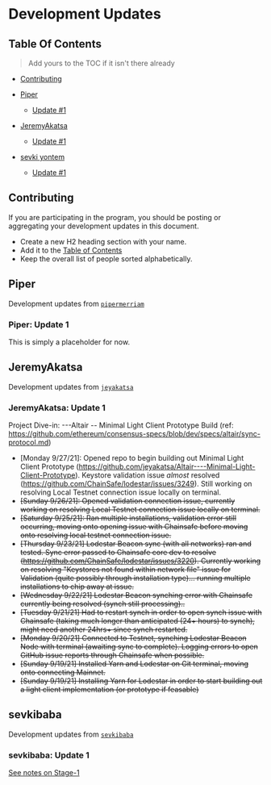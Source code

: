 # Development Updates

## Table Of Contents

> Add yours to the TOC if it isn't there already

- [Contributing](#contributing)
- [Piper](#piper)
    - [Update #1](#piper-update-1)

- [JeremyAkatsa](#jeremyakatsa)
    - [Update #1](#jeremyakatsa-update-1)

- [sevki yontem](#sevkibaba)
    - [Update #1](#sevkibaba-update-1)


## Contributing

If you are participating in the program, you should be posting or aggregating
your development updates in this document.

- Create a new H2 heading section with your name.
- Add it to the [Table of Contents](#table-of-contents)
- Keep the overall list of people sorted alphabetically.


## Piper

Development updates from [`pipermerriam`](https://github.com/pipermerriam/)

### Piper: Update 1

This is simply a placeholder for now.

## JeremyAkatsa

Development updates from [`jeyakatsa`](https://github.com/jeyakatsa)

### JeremyAkatsa: Update 1

Project Dive-in:
---Altair -- Minimal Light Client Prototype Build (ref: https://github.com/ethereum/consensus-specs/blob/dev/specs/altair/sync-protocol.md)

- [Monday 9/27/21]: Opened repo to begin building out Minimal Light Client Prototype (https://github.com/jeyakatsa/Altair----Minimal-Light-Client-Prototype). Keystore validation issue *almost* resolved (https://github.com/ChainSafe/lodestar/issues/3249). Still working on resolving Local Testnet connection issue locally on terminal.
- ~~[Sunday 9/26/21]: Opened validation connection issue, currently working on resolving Local Testnet connection issue locally on terminal.~~
- ~~[Saturday 9/25/21]: Ran multiple installations, validation error still occurring, moving onto opening issue with Chainsafe before moving onto resolving local testnet connection issue.~~
- ~~[Thursday 9/23/21] Lodestar Beacon sync (with all networks) ran and tested. Sync error passed to Chainsafe core dev to resolve (https://github.com/ChainSafe/lodestar/issues/3220). Currently working on resolving "Keystores not found within network file" issue for Validation (quite possibly through installation type)... running multiple installations to chip away at issue.~~
- ~~[Wednesday 9/22/21] Lodestar Beacon synching error with Chainsafe currently being resolved (synch still processing)..~~
- ~~[Tuesday 9/21/21] Had to restart synch in order to open synch issue with Chainsafe (taking much longer than anticipated (24+ hours) to synch), might need another 24hrs+ since synch restarted.~~
- ~~[Monday 9/20/21] Connected to Testnet, synching Lodestar Beacon Node with terminal (awaiting sync to complete). Logging errors to open GitHub issue reports through Chainsafe when possible.~~
- ~~[Sunday 9/19/21] Installed Yarn and Lodestar on Git terminal, moving onto connecting Mainnet.~~
- ~~[Sunday 9/19/21] Installing Yarn for Lodestar in order to start building out a light client implementation (or prototype if feasable)~~

## sevkibaba

Development updates from [`sevkibaba`](https://github.com/sevkibaba/)

### sevkibaba: Update 1

[See notes on Stage-1](./notes/sevki/Stage-1-Notes.md)
